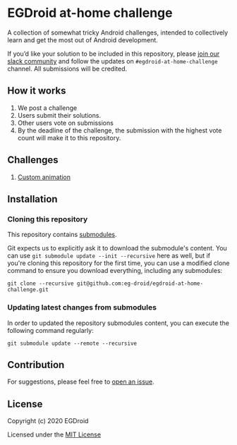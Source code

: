 # EGDroid at-home challenge
A collection of somewhat tricky Android challenges, intended to collectively learn and get the most out of Android development.

If you’d like your solution to be included in this repository, please [join our slack community](https://bit.ly/2PhQ4VI) and follow the updates on `#egdroid-at-home-challenge` channel. All submissions will be credited.

## How it works
1. We post a challenge
2. Users submit their solutions.
3. Other users vote on submissions
4. By the deadline of the challenge, the submission with the highest vote count will make it to this repository.


## Challenges
1. [Custom animation](https://github.com/eg-droid/animation-challenge)

## Installation
### Cloning this repository
This repository contains [submodules](https://github.com/blog/2104-working-with-submodules).

Git expects us to explicitly ask it to download the submodule's content. You can use `git submodule update --init --recursive` here as well, but if you're cloning this repository for the first time, you can use a modified clone command to ensure you download everything, including any submodules:

```
git clone --recursive git@github.com:eg-droid/egdroid-at-home-challenge.git
```

###  Updating latest changes from submodules
In order to updated the repository submodules content, you can execute the following command regularly:

```
git submodule update --remote --recursive
```

##  Contribution
For suggestions, please feel free to [open an issue](../../issues/new).

##  License
Copyright (c) 2020 EGDroid

Licensed under the [MIT License](LICENSE.md)